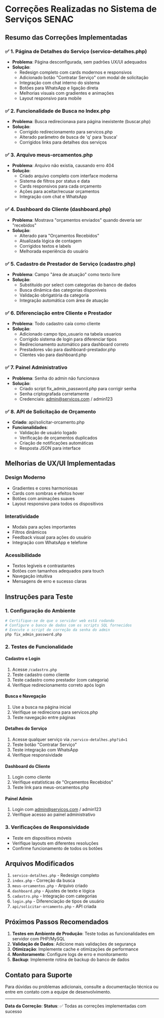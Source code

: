 # Correções Realizadas no Sistema de Serviços SENAC

## Resumo das Correções Implementadas

### ✅ 1. Página de Detalhes do Serviço (servico-detalhes.php)
- **Problema**: Página desconfigurada, sem padrões UX/UI adequados
- **Solução**: 
  - Redesign completo com cards modernos e responsivos
  - Adicionado botão "Contratar Serviço" com modal de solicitação
  - Integração com chat interno do sistema
  - Botões para WhatsApp e ligação direta
  - Melhorias visuais com gradientes e animações
  - Layout responsivo para mobile

### ✅ 2. Funcionalidade de Busca no Index.php
- **Problema**: Busca redirecionava para página inexistente (buscar.php)
- **Solução**: 
  - Corrigido redirecionamento para servicos.php
  - Alterado parâmetro de busca de 'q' para 'busca'
  - Corrigidos links para detalhes dos serviços

### ✅ 3. Arquivo meus-orcamentos.php
- **Problema**: Arquivo não existia, causando erro 404
- **Solução**: 
  - Criado arquivo completo com interface moderna
  - Sistema de filtros por status e data
  - Cards responsivos para cada orçamento
  - Ações para aceitar/recusar orçamentos
  - Integração com chat e WhatsApp

### ✅ 4. Dashboard do Cliente (dashboard.php)
- **Problema**: Mostrava "orçamentos enviados" quando deveria ser "recebidos"
- **Solução**: 
  - Alterado para "Orçamentos Recebidos"
  - Atualizada lógica de contagem
  - Corrigidos textos e labels
  - Melhorada experiência do usuário

### ✅ 5. Cadastro de Prestador de Serviço (cadastro.php)
- **Problema**: Campo "área de atuação" como texto livre
- **Solução**: 
  - Substituído por select com categorias do banco de dados
  - Busca dinâmica das categorias disponíveis
  - Validação obrigatória da categoria
  - Integração automática com área de atuação

### ✅ 6. Diferenciação entre Cliente e Prestador
- **Problema**: Todo cadastro caía como cliente
- **Solução**: 
  - Adicionado campo tipo_usuario na tabela usuarios
  - Corrigido sistema de login para diferenciar tipos
  - Redirecionamento automático para dashboard correto
  - Prestadores vão para dashboard-prestador.php
  - Clientes vão para dashboard.php

### ✅ 7. Painel Administrativo
- **Problema**: Senha do admin não funcionava
- **Solução**: 
  - Criado script fix_admin_password.php para corrigir senha
  - Senha criptografada corretamente
  - Credenciais: admin@servicos.com / admin123

### ✅ 8. API de Solicitação de Orçamento
- **Criado**: api/solicitar-orcamento.php
- **Funcionalidades**:
  - Validação de usuário logado
  - Verificação de orçamentos duplicados
  - Criação de notificações automáticas
  - Resposta JSON para interface

## Melhorias de UX/UI Implementadas

### Design Moderno
- Gradientes e cores harmoniosas
- Cards com sombras e efeitos hover
- Botões com animações suaves
- Layout responsivo para todos os dispositivos

### Interatividade
- Modais para ações importantes
- Filtros dinâmicos
- Feedback visual para ações do usuário
- Integração com WhatsApp e telefone

### Acessibilidade
- Textos legíveis e contrastantes
- Botões com tamanhos adequados para touch
- Navegação intuitiva
- Mensagens de erro e sucesso claras

## Instruções para Teste

### 1. Configuração do Ambiente
```bash
# Certifique-se de que o servidor web está rodando
# Configure o banco de dados com os scripts SQL fornecidos
# Execute o script de correção da senha do admin
php fix_admin_password.php
```

### 2. Testes de Funcionalidade

#### Cadastro e Login
1. Acesse `/cadastro.php`
2. Teste cadastro como cliente
3. Teste cadastro como prestador (com categoria)
4. Verifique redirecionamento correto após login

#### Busca e Navegação
1. Use a busca na página inicial
2. Verifique se redireciona para servicos.php
3. Teste navegação entre páginas

#### Detalhes do Serviço
1. Acesse qualquer serviço via `/servico-detalhes.php?id=1`
2. Teste botão "Contratar Serviço"
3. Teste integração com WhatsApp
4. Verifique responsividade

#### Dashboard do Cliente
1. Login como cliente
2. Verifique estatísticas de "Orçamentos Recebidos"
3. Teste link para meus-orcamentos.php

#### Painel Admin
1. Login com admin@servicos.com / admin123
2. Verifique acesso ao painel administrativo

### 3. Verificações de Responsividade
- Teste em dispositivos móveis
- Verifique layouts em diferentes resoluções
- Confirme funcionamento de todos os botões

## Arquivos Modificados

1. `servico-detalhes.php` - Redesign completo
2. `index.php` - Correção da busca
3. `meus-orcamentos.php` - Arquivo criado
4. `dashboard.php` - Ajustes de texto e lógica
5. `cadastro.php` - Integração com categorias
6. `login.php` - Diferenciação de tipos de usuário
7. `api/solicitar-orcamento.php` - API criada

## Próximos Passos Recomendados

1. **Testes em Ambiente de Produção**: Teste todas as funcionalidades em servidor com PHP/MySQL
2. **Validação de Dados**: Adicione mais validações de segurança
3. **Otimização**: Implemente cache e otimizações de performance
4. **Monitoramento**: Configure logs de erro e monitoramento
5. **Backup**: Implemente rotina de backup do banco de dados

## Contato para Suporte

Para dúvidas ou problemas adicionais, consulte a documentação técnica ou entre em contato com a equipe de desenvolvimento.

---
**Data da Correção**: <?= date('d/m/Y H:i:s') ?>
**Status**: ✅ Todas as correções implementadas com sucesso

